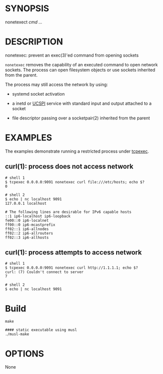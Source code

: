 # SYNOPSIS

nonetexect *cmd* *...*

# DESCRIPTION

nonetexec: prevent an exec(3)'ed command from opening sockets

`nonetexec` removes the capability of an executed command to open network
sockets. The process can open filesystem objects or use sockets inherited
from the parent.

The process may still access the network by using:

* systemd socket activation

* a inetd or [UCSPI](https://jdebp.uk/FGA/UCSPI.html) service with
  standard input and output attached to a socket

* file descriptor passing over a socketpair(2) inherited from the parent

# EXAMPLES

The examples demonstrate running a restricted process under
[tcpexec](https://github.com/msantos/tcpexec).

## curl(1): process does not access network

```
# shell 1
$ tcpexec 0.0.0.0:9091 nonetexec curl file:///etc/hosts; echo $?
0

# shell 2
$ echo | nc localhost 9091
127.0.0.1 localhost

# The following lines are desirable for IPv6 capable hosts
::1 ip6-localhost ip6-loopback
fe00::0 ip6-localnet
ff00::0 ip6-mcastprefix
ff02::1 ip6-allnodes
ff02::2 ip6-allrouters
ff02::3 ip6-allhosts
```

## curl(1): process attempts to access network

```
# shell 1
$ tcpexec 0.0.0.0:9091 nonetexec curl http://1.1.1.1; echo $?
curl: (7) Couldn't connect to server
7

# shell 2
$ echo | nc localhost 9091
```

# Build

```
make

#### static executable using musl
./musl-make
```

# OPTIONS

None
